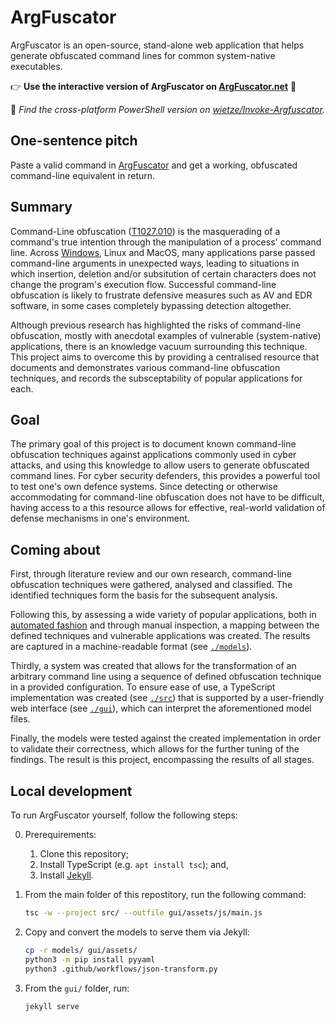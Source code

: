 # ArgFuscator

ArgFuscator is an open-source, stand-alone web application that helps generate obfuscated command lines for common system-native executables.

👉 **Use the interactive version of ArgFuscator on [ArgFuscator.net](https://argfuscator.net/)** 🚀

👾 _Find the cross-platform PowerShell version on [wietze/Invoke-Argfuscator](https://www.github.com/wietze/Invoke-Argfuscator)._

## One-sentence pitch

Paste a valid command in [ArgFuscator](https://argfuscator.net/) and get a working, obfuscated command-line equivalent in return.

## Summary

Command-Line obfuscation ([T1027.010](https://attack.mitre.org/techniques/T1027/010/)) is the masquerading of a command's true intention through the manipulation of a process' command line. Across [Windows](https://www.wietzebeukema.nl/blog/windows-command-line-obfuscation), Linux and MacOS, many applications parse passed command-line arguments in unexpected ways, leading to situations in which insertion, deletion and/or subsitution of certain characters does not change the program's execution flow. Successful command-line obfuscation is likely to frustrate defensive measures such as AV and EDR software, in some cases completely bypassing detection altogether.

Although previous research has highlighted the risks of command-line obfuscation, mostly with anecdotal examples of vulnerable (system-native) applications, there is an knowledge vacuum surrounding this technique. This project aims to overcome this by providing a centralised resource that documents and demonstrates various command-line obfuscation techniques, and records the subsceptability of popular applications for each.

## Goal

The primary goal of this project is to document known command-line obfuscation techniques against applications commonly used in cyber attacks, and using this knowledge to allow users to generate obfuscated command lines. For cyber security defenders, this provides a powerful tool to test one's own defence systems. Since detecting or otherwise accommodating for command-line obfuscation does not have to be difficult, having access to a this resource allows for effective, real-world validation of defense mechanisms in one's environment.

## Coming about

First, through literature review and our own research, command-line obfuscation techniques were gathered, analysed and classified. The identified techniques form the basis for the subsequent analysis.

Following this, by assessing a wide variety of popular applications, both in [automated fashion](https://github.com/wietze/windows-command-line-obfuscation) and through manual inspection, a mapping between the defined techniques and vulnerable applications was created. The results are captured in a machine-readable format (see [`./models`](/models/)).

Thirdly, a system was created that allows for the transformation of an arbitrary command line using a sequence of defined obfuscation technique in a provided configuration. To ensure ease of use, a TypeScript implementation was created (see [`./src`](/src/)) that is supported by a user-friendly web interface (see [`./gui`](/gui/)), which can interpret the aforementioned model files.

Finally, the models were tested against the created implementation in order to validate their correctness, which allows for the further tuning of the findings. The result is this project, encompassing the results of all stages.

## Local development

To run ArgFuscator yourself, follow the following steps:

0. Prerequirements:
    1. Clone this repository;
    2. Install TypeScript (e.g. `apt install tsc`); and,
    3. Install [Jekyll](https://jekyllrb.com/docs/installation/).

1. From the main folder of this repostitory, run the following command:

   ```bash
   tsc -w --project src/ --outfile gui/assets/js/main.js
   ```

2. Copy and convert the models to serve them via Jekyll:

   ```bash
   cp -r models/ gui/assets/
   python3 -m pip install pyyaml
   python3 .github/workflows/json-transform.py
   ```

3. From the `gui/` folder, run:

   ```bash
   jekyll serve
   ```
